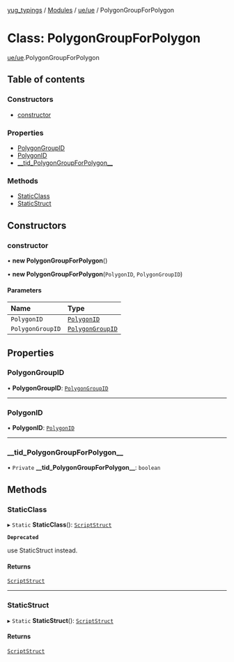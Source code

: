 [yug_typings](../README.md) / [Modules](../modules.md) / [ue/ue](../modules/ue_ue.md) / PolygonGroupForPolygon

# Class: PolygonGroupForPolygon

[ue/ue](../modules/ue_ue.md).PolygonGroupForPolygon

## Table of contents

### Constructors

- [constructor](ue_ue.PolygonGroupForPolygon.md#constructor)

### Properties

- [PolygonGroupID](ue_ue.PolygonGroupForPolygon.md#polygongroupid)
- [PolygonID](ue_ue.PolygonGroupForPolygon.md#polygonid)
- [\_\_tid\_PolygonGroupForPolygon\_\_](ue_ue.PolygonGroupForPolygon.md#__tid_polygongroupforpolygon__)

### Methods

- [StaticClass](ue_ue.PolygonGroupForPolygon.md#staticclass)
- [StaticStruct](ue_ue.PolygonGroupForPolygon.md#staticstruct)

## Constructors

### constructor

• **new PolygonGroupForPolygon**()

• **new PolygonGroupForPolygon**(`PolygonID`, `PolygonGroupID`)

#### Parameters

| Name | Type |
| :------ | :------ |
| `PolygonID` | [`PolygonID`](ue_ue.PolygonID.md) |
| `PolygonGroupID` | [`PolygonGroupID`](ue_ue.PolygonGroupID.md) |

## Properties

### PolygonGroupID

• **PolygonGroupID**: [`PolygonGroupID`](ue_ue.PolygonGroupID.md)

___

### PolygonID

• **PolygonID**: [`PolygonID`](ue_ue.PolygonID.md)

___

### \_\_tid\_PolygonGroupForPolygon\_\_

• `Private` **\_\_tid\_PolygonGroupForPolygon\_\_**: `boolean`

## Methods

### StaticClass

▸ `Static` **StaticClass**(): [`ScriptStruct`](ue_ue.ScriptStruct.md)

**`Deprecated`**

use StaticStruct instead.

#### Returns

[`ScriptStruct`](ue_ue.ScriptStruct.md)

___

### StaticStruct

▸ `Static` **StaticStruct**(): [`ScriptStruct`](ue_ue.ScriptStruct.md)

#### Returns

[`ScriptStruct`](ue_ue.ScriptStruct.md)
